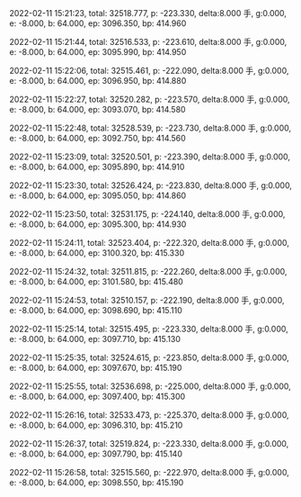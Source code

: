 2022-02-11 15:21:23, total: 32518.777, p: -223.330, delta:8.000 手, g:0.000, e: -8.000, b: 64.000, ep: 3096.350, bp: 414.960

2022-02-11 15:21:44, total: 32516.533, p: -223.610, delta:8.000 手, g:0.000, e: -8.000, b: 64.000, ep: 3095.990, bp: 414.950

2022-02-11 15:22:06, total: 32515.461, p: -222.090, delta:8.000 手, g:0.000, e: -8.000, b: 64.000, ep: 3096.950, bp: 414.880

2022-02-11 15:22:27, total: 32520.282, p: -223.570, delta:8.000 手, g:0.000, e: -8.000, b: 64.000, ep: 3093.070, bp: 414.580

2022-02-11 15:22:48, total: 32528.539, p: -223.730, delta:8.000 手, g:0.000, e: -8.000, b: 64.000, ep: 3092.750, bp: 414.560

2022-02-11 15:23:09, total: 32520.501, p: -223.390, delta:8.000 手, g:0.000, e: -8.000, b: 64.000, ep: 3095.890, bp: 414.910

2022-02-11 15:23:30, total: 32526.424, p: -223.830, delta:8.000 手, g:0.000, e: -8.000, b: 64.000, ep: 3095.050, bp: 414.860

2022-02-11 15:23:50, total: 32531.175, p: -224.140, delta:8.000 手, g:0.000, e: -8.000, b: 64.000, ep: 3095.300, bp: 414.930

2022-02-11 15:24:11, total: 32523.404, p: -222.320, delta:8.000 手, g:0.000, e: -8.000, b: 64.000, ep: 3100.320, bp: 415.330

2022-02-11 15:24:32, total: 32511.815, p: -222.260, delta:8.000 手, g:0.000, e: -8.000, b: 64.000, ep: 3101.580, bp: 415.480

2022-02-11 15:24:53, total: 32510.157, p: -222.190, delta:8.000 手, g:0.000, e: -8.000, b: 64.000, ep: 3098.690, bp: 415.110

2022-02-11 15:25:14, total: 32515.495, p: -223.330, delta:8.000 手, g:0.000, e: -8.000, b: 64.000, ep: 3097.710, bp: 415.130

2022-02-11 15:25:35, total: 32524.615, p: -223.850, delta:8.000 手, g:0.000, e: -8.000, b: 64.000, ep: 3097.670, bp: 415.190

2022-02-11 15:25:55, total: 32536.698, p: -225.000, delta:8.000 手, g:0.000, e: -8.000, b: 64.000, ep: 3097.400, bp: 415.300

2022-02-11 15:26:16, total: 32533.473, p: -225.370, delta:8.000 手, g:0.000, e: -8.000, b: 64.000, ep: 3096.310, bp: 415.210

2022-02-11 15:26:37, total: 32519.824, p: -223.330, delta:8.000 手, g:0.000, e: -8.000, b: 64.000, ep: 3097.790, bp: 415.140

2022-02-11 15:26:58, total: 32515.560, p: -222.970, delta:8.000 手, g:0.000, e: -8.000, b: 64.000, ep: 3098.550, bp: 415.190